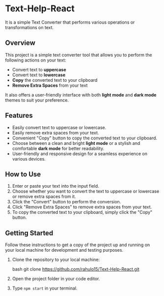# Text-Help-React

It is a simple Text Converter that performs various operations or transformations on text.

## Overview

This project is a simple text converter tool that allows you to perform the following actions on your text:

- Convert text to **uppercase**
- Convert text to **lowercase**
- **Copy** the converted text to your clipboard
- **Remove Extra Spaces** from your text

It also offers a user-friendly interface with both **light mode** and **dark mode** themes to suit your preference.

## Features

- Easily convert text to uppercase or lowercase.
- Easily remove extra spaces from your text.
- Convenient "Copy" button to copy the converted text to your clipboard.
- Choose between a clean and bright **light mode** or a stylish and comfortable **dark mode** for better readability.
- User-friendly and responsive design for a seamless experience on various devices.

## How to Use

1. Enter or paste your text into the input field.
2. Choose whether you want to convert the text to uppercase or lowercase or remove extra spaces from it.
3. Click the "Convert" button to perform the conversion.
4. Click "Remove Extra Spaces" to remove extra spaces from your text.
5. To copy the converted text to your clipboard, simply click the "Copy" button.

## Getting Started

Follow these instructions to get a copy of the project up and running on your local machine for development and testing purposes.

1. Clone the repository to your local machine:

   bash
   git clone https://github.com/rahulo15/Text-Help-React.git
   

2. Open the project folder in your code editor.

3. Type `npm start` in your terminal.
